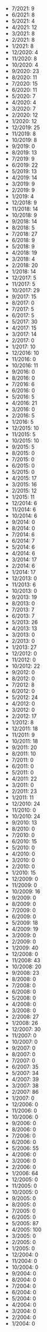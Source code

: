 *  7/2021: 9
*  6/2021: 8
*  5/2021: 4
*  4/2021: 12
*  3/2021: 8
*  2/2021: 8
*  1/2021: 8
*  12/2020: 4
*  11/2020: 8
*  10/2020: 4
*  9/2020: 23
*  8/2020: 11
*  7/2020: 15
*  6/2020: 11
*  5/2020: 7
*  4/2020: 4
*  3/2020: 7
*  2/2020: 12
*  1/2020: 12
*  12/2019: 25
*  11/2019: 8
*  10/2019: 8
*  9/2019: 0
*  8/2019: 13
*  7/2019: 9
*  6/2019: 22
*  5/2019: 13
*  4/2019: 14
*  3/2019: 9
*  2/2019: 9
*  1/2019: 4
*  12/2018: 9
*  11/2018: 14
*  10/2018: 9
*  9/2018: 14
*  8/2018: 5
*  7/2018: 27
*  6/2018: 9
*  5/2018: 9
*  4/2018: 19
*  3/2018: 4
*  2/2018: 20
*  1/2018: 14
*  12/2017: 5
*  11/2017: 5
*  10/2017: 29
*  9/2017: 15
*  8/2017: 0
*  7/2017: 5
*  6/2017: 5
*  5/2017: 30
*  4/2017: 15
*  3/2017: 14
*  2/2017: 0
*  1/2017: 10
*  12/2016: 10
*  11/2016: 0
*  10/2016: 11
*  9/2016: 0
*  8/2016: 0
*  7/2016: 6
*  6/2016: 0
*  5/2016: 5
*  4/2016: 21
*  3/2016: 0
*  2/2016: 5
*  1/2016: 5
*  12/2015: 10
*  11/2015: 5
*  10/2015: 10
*  9/2015: 5
*  8/2015: 0
*  7/2015: 0
*  6/2015: 0
*  5/2015: 0
*  4/2015: 17
*  3/2015: 16
*  2/2015: 12
*  1/2015: 11
*  12/2014: 6
*  11/2014: 6
*  10/2014: 6
*  9/2014: 0
*  8/2014: 0
*  7/2014: 6
*  6/2014: 7
*  5/2014: 6
*  4/2014: 6
*  3/2014: 17
*  2/2014: 6
*  1/2014: 17
*  12/2013: 0
*  11/2013: 6
*  10/2013: 0
*  9/2013: 19
*  8/2013: 0
*  7/2013: 7
*  6/2013: 7
*  5/2013: 26
*  4/2013: 13
*  3/2013: 0
*  2/2013: 0
*  1/2013: 27
*  12/2012: 0
*  11/2012: 0
*  10/2012: 22
*  9/2012: 0
*  8/2012: 0
*  7/2012: 8
*  6/2012: 0
*  5/2012: 24
*  4/2012: 0
*  3/2012: 0
*  2/2012: 17
*  1/2012: 8
*  12/2011: 18
*  11/2011: 9
*  10/2011: 18
*  9/2011: 20
*  8/2011: 10
*  7/2011: 0
*  6/2011: 0
*  5/2011: 0
*  4/2011: 22
*  3/2011: 0
*  2/2011: 23
*  1/2011: 11
*  12/2010: 24
*  11/2010: 0
*  10/2010: 24
*  9/2010: 13
*  8/2010: 0
*  7/2010: 0
*  6/2010: 15
*  5/2010: 0
*  4/2010: 0
*  3/2010: 0
*  2/2010: 0
*  1/2010: 15
*  12/2009: 0
*  11/2009: 0
*  10/2009: 16
*  9/2009: 0
*  8/2009: 0
*  7/2009: 0
*  6/2009: 0
*  5/2009: 18
*  4/2009: 19
*  3/2009: 0
*  2/2009: 0
*  1/2009: 40
*  12/2008: 0
*  11/2008: 43
*  10/2008: 20
*  9/2008: 23
*  8/2008: 0
*  7/2008: 0
*  6/2008: 0
*  5/2008: 0
*  4/2008: 0
*  3/2008: 0
*  2/2008: 27
*  1/2008: 26
*  12/2007: 30
*  11/2007: 0
*  10/2007: 0
*  9/2007: 0
*  8/2007: 0
*  7/2007: 0
*  6/2007: 35
*  5/2007: 34
*  4/2007: 39
*  3/2007: 38
*  2/2007: 86
*  1/2007: 0
*  12/2006: 0
*  11/2006: 0
*  10/2006: 0
*  9/2006: 0
*  8/2006: 0
*  7/2006: 0
*  6/2006: 0
*  5/2006: 55
*  4/2006: 0
*  3/2006: 0
*  2/2006: 0
*  1/2006: 64
*  12/2005: 0
*  11/2005: 0
*  10/2005: 0
*  9/2005: 0
*  8/2005: 0
*  7/2005: 0
*  6/2005: 0
*  5/2005: 87
*  4/2005: 100
*  3/2005: 0
*  2/2005: 0
*  1/2005: 0
*  12/2004: 0
*  11/2004: 0
*  10/2004: 0
*  9/2004: 0
*  8/2004: 0
*  7/2004: 0
*  6/2004: 0
*  5/2004: 0
*  4/2004: 0
*  3/2004: 0
*  2/2004: 0
*  1/2004: 0
